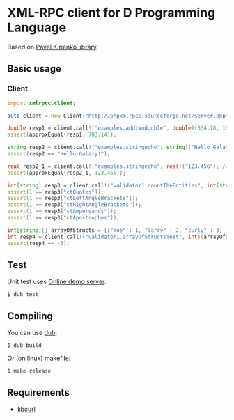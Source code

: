 # XML-RPC client for D Programming Language

Based on [Pavel Kirienko library](https://github.com/pavel-kirienko/xmlrpc-d).

## Basic usage
### Client
```d
import xmlrpcc.client;

auto client = new Client("http://phpxmlrpcc.sourceforge.net/server.php");

double resp1 = client.call!("examples.addtwodouble", double)(534.78, 168.36);
assert(approxEqual(resp1, 703.14));

string resp2 = client.call!("examples.stringecho", string)("Hello Galaxy!");
assert(resp2 == "Hello Galaxy!");

real resp2_1 = client.call!("examples.stringecho", real)("123.456"); // IMPLICIT CONVERSION
assert(approxEqual(resp2_1, 123.456));

int[string] resp3 = client.call!("validator1.countTheEntities", int[string])("A < C ' > 45\" 12 &");
assert(1 == resp3["ctQuotes"]);
assert(1 == resp3["ctLeftAngleBrackets"]);
assert(1 == resp3["ctRightAngleBrackets"]);
assert(1 == resp3["ctAmpersands"]);
assert(1 == resp3["ctApostrophes"]);

int[string][] arrayOfStructs = [["moe" : 1, "larry" : 2, "curly" : 3], ["moe" : -98, "larry" : 23, "curly" : -6]];
int resp4 = client.call!("validator1.arrayOfStructsTest", int)(arrayOfStructs);
assert(resp4 == -3);
```


## Test
Unit test uses [Online demo server](http://gggeek.github.io/phpxmlrpc/#demoserver).

```
$ dub test
```


## Compiling

You can use [dub](https://github.com/rejectedsoftware/dub):
```
$ dub build
```

Or (on linux) makefile:
```
$ make release
```


## Requirements
- [libcurl](https://curl.haxx.se/)
